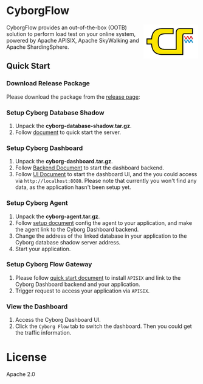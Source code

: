 # CyborgFlow
<img src="assets/cyborg-flow-logo.png" alt="Sky Walking logo" height="90px" align="right" />

CyborgFlow provides an out-of-the-box (OOTB) solution to perform load test on your online system, powered by Apache APISIX, Apache SkyWalking and Apache ShardingSphere.

## Quick Start

### Download Release Package

Please download the package from the [release page](https://github.com/SphereEx/CyborgFlow/releases):

### Setup Cyborg Database Shadow

1. Unpack the **cyborg-database-shadow.tar.gz**.
2. Follow [document](cyborg-database-shadow/README.md#quick-start) to quick start the server.

### Setup Cyborg Dashboard

1. Unpack the **cyborg-dashboard.tar.gz**.
2. Follow [Backend Document](https://skywalking.apache.org/docs/main/latest/en/setup/backend/backend-setup/) to start the dashboard backend.
3. Follow [UI Document](https://skywalking.apache.org/docs/main/latest/en/setup/backend/ui-setup/) to start the dashboard UI, and the you could access via `http://localhost:8080`. Please note that currently you won't find any data, as the application hasn't been setup yet.

### Setup Cyborg Agent

1. Unpack the **cyborg-agent.tar.gz**.
2. Follow [setup document](https://skywalking.apache.org/docs/skywalking-java/latest/en/setup/service-agent/java-agent/readme/) config the agent to your application, and make the agent link to the Cyborg Dashboard backend.
3. Change the address of the linked database in your application to the Cyborg database shadow server address.
4. Start your application.

### Setup Cyborg Flow Gateway

1. Please follow [quick start document](cyborg-flow-gateway/README.md) to install `APISIX` and link to the Cyborg Dashboard backend and your application.
2. Trigger request to access your application via `APISIX`.

### View the Dashboard

1. Access the Cyborg Dashboard UI.
2. Click the `Cyborg Flow` tab to switch the dashboard. Then you could get the traffic information.

# License
Apache 2.0
